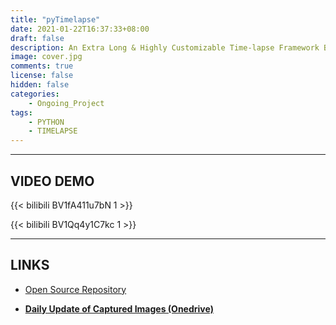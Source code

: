 ```yaml
---
title: "pyTimelapse"
date: 2021-01-22T16:37:33+08:00
draft: false
description: An Extra Long & Highly Customizable Time-lapse Framework Based on ADB and Python
image: cover.jpg
comments: true
license: false
hidden: false
categories:
    - Ongoing_Project
tags:
    - PYTHON
    - TIMELAPSE
---
```


---
## VIDEO DEMO

{{< bilibili BV1fA411u7bN 1 >}}

{{< bilibili BV1Qq4y1C7kc 1 >}}

---
## LINKS

* [Open Source Repository](https://github.com/ErcBunny/pyTimelapse)

* [**Daily Update of Captured Images (Onedrive)**](https://1drv.ms/u/s!AtUoQjeuHMpig8JX0S1abcFsuyfjlw?e=GkEuG5)
